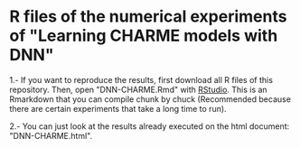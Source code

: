 # R files of the numerical experiments of "Learning CHARME models with DNN"

1.- If you want to reproduce the results, first download all R files of this repository. Then, open "DNN-CHARME.Rmd" with [RStudio](https://rstudio.com/). 
This is an Rmarkdown that you can compile chunk by chuck (Recommended because there are certain experiments that take a long time to run).

2.- You can just look at the results already executed on the html document: "DNN-CHARME.html". 


